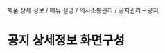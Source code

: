<!--breadcrumb:제품 상세 정보 / 메뉴 설명 / 의사소통관리 / 공지관리 – 공지--><span class="md-breadcrumb">제품 상세 정보 / 메뉴 설명 / 의사소통관리 / 공지관리 – 공지</span>
# 공지 상세정보 화면구성
